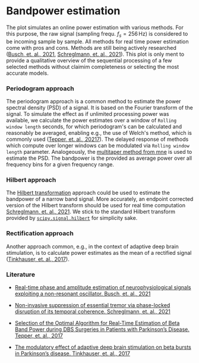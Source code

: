 # Bandpower estimation

The plot simulates an online power estimation with various methods. For this purpose,
the raw signal (sampling frequ. $f_s=256\,\text{Hz}$) is considered to be incoming sample by sample. All methods for real time power estimation come with pros and cons. Methods are still being actively researched ([Busch, et. al., 2021](https://www.sciencedirect.com/science/article/pii/S0014488621002776?via%3Dihub), [Schreglmann, et. al., 2021](https://www.nature.com/articles/s41467-020-20581-7)). This plot is only ment to provide a qualitative overview of the sequential processing of a few selected methods without claimim completeness or selecting the most accurate models.

### Periodogram approach

The periodogram approach is a common method to estimate the power spectral density (PSD) of a signal. It is based on the Fourier transform of the signal. To simulate the effect as if unlimited processing power was available, we calculate the power estimates over a window of `Rolling window length` seconds, for which periodogram's can be calculated and reasonably be averaged, enabling e.g., the use of Welch's method, which is commonly used ([Tepper, et. al., 20217](https://onlinelibrary.wiley.com/doi/10.1155/2017/1512504)). The delayed response of methods which compute over longer windows can be modulated via `Rolling window length` parameter. Analogeously, the [multitaper method from mne](https://mne.tools/stable/generated/mne.time_frequency.psd_array_multitaper.html) is used to estimate the PSD. The bandpower is the provided as average power over all frequency bins for a given frequency range.

### Hilbert approach

The [Hilbert transformation](https://de.wikipedia.org/wiki/Hilbert-Transformation) approach could be used to estimate the bandpower of a narrow band signal. More accurately, an endpoint corrected version of the Hilbert transform should be used for real time computation [Schreglmann, et. al., 2021](https://www.nature.com/articles/s41467-020-20581-7). We stick to the standard Hilbert transform provided by [`scipy.signal.hilbert`](https://docs.scipy.org/doc/scipy/reference/generated/scipy.signal.hilbert.html) for simplicity sake.

### Rectification approach

Another approach common, e.g., in the context of adaptive deep brain stimulation, is to calculate power estimates as the mean of a rectified signal ([Tinkhauser, et. al., 2017](https://academic.oup.com/brain/article/140/4/1053/2993763)).

### Literature

- [Real-time phase and amplitude estimation of neurophysiological signals exploiting a non-resonant oscillator. Busch, et. al., 2021](https://www.sciencedirect.com/science/article/pii/S0014488621002776?via%3Dihub)

- [Non-invasive suppression of essential tremor via phase-locked disruption of its temporal coherence. Schreglmann, et. al., 2021](https://www.nature.com/articles/s41467-020-20581-7)

- [Selection of the Optimal Algorithm for Real-Time Estimation of Beta Band Power during DBS Surgeries in Patients with Parkinson’s Disease. Tepper, et. al., 2017](https://onlinelibrary.wiley.com/doi/10.1155/2017/1512504)

- [The modulatory effect of adaptive deep brain stimulation on beta bursts in Parkinson’s disease. Tinkhauser, et. al., 2017](https://academic.oup.com/brain/article/140/4/1053/2993763)
